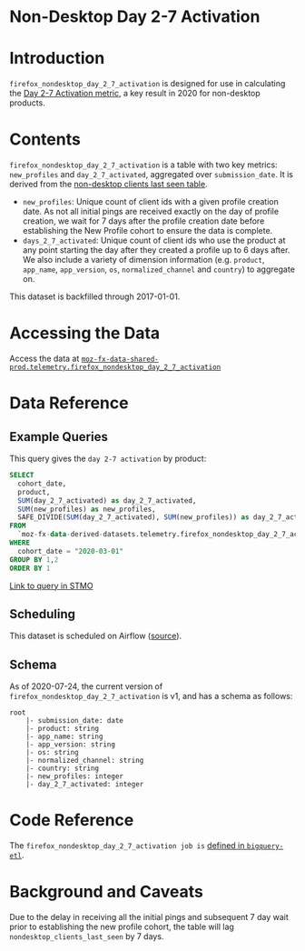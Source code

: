 # Non-Desktop Day 2-7 Activation  

<!-- toc -->

# Introduction

`firefox_nondesktop_day_2_7_activation` is designed for use in calculating the [Day 2-7 Activation metric](../../../metrics/metrics.md#day-2-7-activation), a key result in 2020 for non-desktop products.


# Contents
`firefox_nondesktop_day_2_7_activation` is a table with two key metrics: `new_profiles` and `day_2_7_activated`, aggregated over `submission_date`. It is derived from the [non-desktop clients last seen table](https://docs.telemetry.mozilla.org/cookbooks/clients_last_seen_bits.html).

- `new_profiles`: Unique count of client ids with a given profile creation date. As not all initial pings are received exactly on the day of profile creation, we wait for 7 days after the profile creation date before establishing the New Profile cohort to ensure the data is complete.
- `days_2_7_activated`: Unique count of client ids who use the product at any point starting the day after they created a profile up to 6 days after.
We also include a variety of dimension information (e.g. `product`, `app_name`, `app_version`, `os`, `normalized_channel` and `country`) to aggregate on. 


This dataset is backfilled through 2017-01-01.
# Accessing the Data
Access the data at [`moz-fx-data-shared-prod.telemetry.firefox_nondesktop_day_2_7_activation`](https://console.cloud.google.com/bigquery?project=moz-fx-data-shared-prod&p=moz-fx-data-shared-prod&d=telemetry&t=firefox_nondesktop_day_2_7_activation&page=table)

# Data Reference
## Example Queries

This query gives the `day 2-7 activation` by product:

```sql
SELECT
  cohort_date,
  product,
  SUM(day_2_7_activated) as day_2_7_activated,
  SUM(new_profiles) as new_profiles,
  SAFE_DIVIDE(SUM(day_2_7_activated), SUM(new_profiles)) as day_2_7_activation
FROM
  `moz-fx-data-derived-datasets.telemetry.firefox_nondesktop_day_2_7_activation`
WHERE
  cohort_date = "2020-03-01"
GROUP BY 1,2
ORDER BY 1
```
[Link to query in STMO](https://sql.telemetry.mozilla.org/queries/72054)

## Scheduling
This dataset is scheduled on Airflow ([source](https://github.com/mozilla/telemetry-airflow/blob/59effc6ead0b764a9ef3d30f40fbdb4b0b3394ec/dags/copy_deduplicate.py#L337)).

## Schema
As of 2020-07-24, the current version of `firefox_nondesktop_day_2_7_activation` is v1, and has a schema as follows:
```
root
    |- submission_date: date
    |- product: string
    |- app_name: string
    |- app_version: string
    |- os: string
    |- normalized_channel: string
    |- country: string
    |- new_profiles: integer
    |- day_2_7_activated: integer
```

# Code Reference
The `firefox_nondesktop_day_2_7_activation job is` [defined in `bigquery-etl`](https://github.com/mozilla/bigquery-etl/blob/master/sql/telemetry_derived/firefox_nondesktop_day_2_7_activation_v1/query.sql).

# Background and Caveats

Due to the delay in receiving all the initial pings and subsequent 7 day wait prior to establishing the new profile cohort, the table will lag `nondesktop_clients_last_seen` by 7 days.
